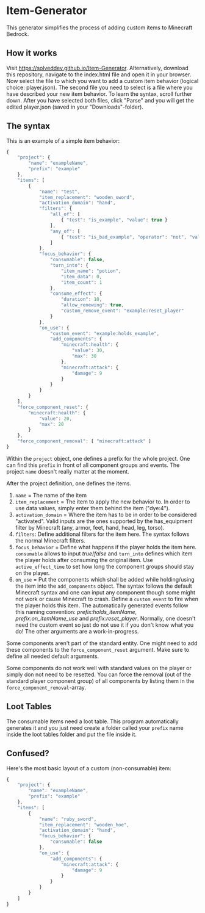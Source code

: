 # Item-Generator
This generator simplifies the process of adding custom items to Minecraft Bedrock.

## How it works
Visit https://solveddev.github.io/Item-Generator. Alternatively, download this repository, navigate to the index.html file and open it in your browser. Now select the file to which you want to add a custom item behavior (logical choice: player.json). The second file you need to select is a file where you have described your new item behavior. To learn the syntax, scroll further down. After you have selected both files, click "Parse" and you will get the edited player.json (saved in your "Downloads"-folder).

## The syntax
This is an example of a simple item behavior:
```javascript
{
	"project": {
		"name": "exampleName",
		"prefix": "example"
	},
	"items": [
		{
			"name": "test",
			"item_replacement": "wooden_sword",
			"activation_domain": "hand",
			"filters": {
				"all_of": [ 
					{ "test": "is_example", "value": true }
				],
				"any_of": [
					{ "test": "is_bad_example", "operator": "not", "value": true }
				]
			},
			"focus_behavior": {
				"consumable": false,
				"turn_into": {
					"item_name": "potion",
					"item_data": 0,
					"item_count": 1
				},
				"consume_effect": {
					"duration": 10,
					"allow_renewing": true,
					"custom_remove_event": "example:reset_player"
				}
			},
			"on_use": {
				"custom_event": "example:holds_example",
				"add_components": {
					"minecraft:health": {
						"value": 30,
						"max": 30
					},
					"minecraft:attack": {
						"damage": 9
					}
				}
			}
		}
	],
	"force_component_reset": {
		"minecraft:health": {
			"value": 20,
			"max": 20
		}
	},
	"force_component_removal": [ "minecraft:attack" ]
}
```
Within the ```project``` object, one defines a prefix for the whole project. One can find this ```prefix``` in front of all component groups and events. The project ```name``` doesn't really matter at the moment.

After the project definition, one defines the items.
1. ```name``` = The name of the item  
2. ```item_replacement``` = The item to apply the new behavior to. In order to use data values, simply enter them behind the item ("dye:4").  
3. ```activation_domain``` = Where the item has to be in order to be considered "activated". Valid inputs are the ones supported by the has_equipment filter by Minecraft (any, armor, feet, hand, head, leg, torso).  
4. ```filters```: Define additional filters for the item here. The syntax follows the normal Minecraft filters.
5. ```focus_behavior``` = Define what happens if the player holds the item here. ```consumable``` allows to input *true*/*false* and ```turn_into``` defines which item the player holds after consuming the original item. Use ```active_effect_time``` to set how long the component groups should stay on the player.
6. ```on_use``` = Put the components which shall be added while holding/using the item into the ```add_components``` object. The syntax follows the default Minecraft syntax and one can input any component though some might not work or cause Minecraft to crash. Define a ```custom_event``` to fire when the player holds this item. The automatically generated events follow this naming convention: *prefix:holds_itemName*, *prefix:on_itemName_use* and *prefix:reset_player*. Normally, one doesn't need the custom event so just do not use it if you don't know what you do! The other arguments are a work-in-progress.

Some components aren't part of the standard entity. One might need to add these components to the ```force_component_reset``` argument. Make sure to define all needed default arguments.

Some components do not work well with standard values on the player or simply don not need to be resetted. You can force the removal (out of the standard player component group) of all components by listing them in the ```force_component_removal```-array.

## Loot Tables
The consumable items need a loot table. This program automatically generates it and you just need create a folder called your ```prefix``` name inside the loot tables folder and put the file inside it.

##	Confused?
Here's the most basic layout of a custom (non-consumable) item:
```javascript
{
	"project": {
		"name": "exampleName",
		"prefix": "example"
	},
	"items": [
		{
			"name": "ruby_sword",
			"item_replacement": "wooden_hoe",
			"activation_domain": "hand",
			"focus_behavior": {
				"consumable": false
			},
			"on_use": {
				"add_components": {
					"minecraft:attack": {
						"damage": 9
					}
				}
			}
		}
	]
}
```